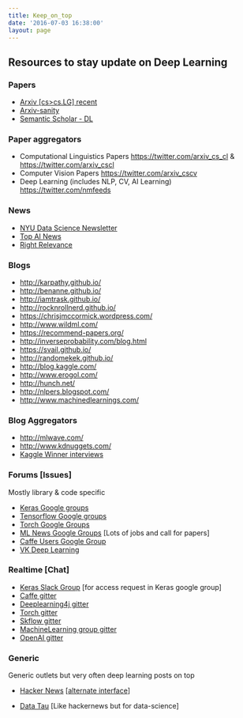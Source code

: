 ```yaml
---
title: Keep_on_top
date: '2016-07-03 16:38:00'
layout: page
---
```

## Resources to stay update on Deep Learning

### Papers

* [Arxiv [cs>cs.LG] recent](https://arxiv.org/list/cs.LG/recent) 
* [Arxiv-sanity](http://www.arxiv-sanity.com/)
* [Semantic Scholar - DL](https://www.semanticscholar.org/search?q=Deep%20Learning&sort=year&ae=false)

### Paper aggregators
* Computational Linguistics Papers <https://twitter.com/arxiv_cs_cl> & <https://twitter.com/arxiv_cscl>
* Computer Vision Papers <https://twitter.com/arxiv_cscv>
* Deep Learning (includes NLP, CV, AI Learning) <https://twitter.com/nmfeeds>


### News
* [NYU Data Science Newsletter](http://cds.nyu.edu/newsletter-3/)
* [Top AI News ](http://us11.campaign-archive2.com/home/?u=57f6c28a9354055d3398d48e8&id=0aebe4c13c) 
* [Right Relevance](http://www.rightrelevance.com/search/articles?query=deep%20learning)

### Blogs

  * <http://karpathy.github.io/>
  * <http://benanne.github.io/>
  * <http://iamtrask.github.io/>
  * <http://rocknrollnerd.github.io/>
  * <https://chrisjmccormick.wordpress.com/>
  * <http://www.wildml.com/>
  * <https://recommend-papers.org/>
  * <http://inverseprobability.com/blog.html>
  * <https://svail.github.io/>
  * <http://randomekek.github.io/>
  * <http://blog.kaggle.com/>
  * <http://www.erogol.com/>
  * <http://hunch.net/>
  * <http://nlpers.blogspot.com/>
  * <http://www.machinedlearnings.com/>


### Blog Aggregators

 * <http://mlwave.com/>
 * <http://www.kdnuggets.com/>
 * [Kaggle Winner interviews](http://blog.kaggle.com/category/winners-interviews/)


### Forums [Issues]
Mostly library & code specific

* [Keras Google groups](https://groups.google.com/forum/?utm_source=digest&utm_medium=email#!forum/keras-users)
* [Tensorflow Google groups](https://groups.google.com/forum/#!forum/tensorflow)
* [Torch Google Groups](https://groups.google.com/forum/#!forum/torch7)
* [ML News Google Groups](https://groups.google.com/forum/?utm_source=digest&utm_medium=email#!forum/ml-news) [Lots of jobs and call for papers]
* [Caffe Users Google Group](https://groups.google.com/forum/?utm_source=digest&utm_medium=email#!forum/caffe-users)
* [VK Deep Learning](https://vk.com/deeplearning)

### Realtime [Chat]

* [Keras Slack Group](https://kerasteam.slack.com/) [for access request in Keras google group]
* [Caffe gitter](https://gitter.im/BVLC/caffe)
* [Deeplearning4j gitter](https://gitter.im/deeplearning4j/deeplearning4j)
* [Torch gitter](https://gitter.im/torch/torch7)
* [Skflow gitter](https://gitter.im/tensorflow/skflow)
* [MachineLearning group gitter](https://gitter.im/Machine-Learning-Group/chat)
* [OpenAI gitter](https://gitter.im/openai/deeplearning?source=all-rooms-list)


### Generic 
Generic outlets but very often deep learning posts on top

* [Hacker News](https://news.ycombinator.com/) [[alternate interface](http://hckrnews.com/)] 

* [Data Tau](http://www.datatau.com/) [Like hackernews but for data-science]
